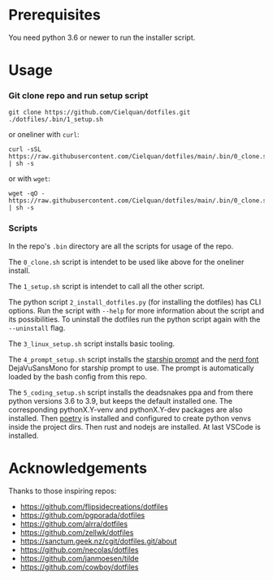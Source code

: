 # Prerequisites

You need python 3.6 or newer to run the installer script.

# Usage

### Git clone repo and run setup script
```
git clone https://github.com/Cielquan/dotfiles.git
./dotfiles/.bin/1_setup.sh
```

or oneliner with ``curl``:
```
curl -sSL https://raw.githubusercontent.com/Cielquan/dotfiles/main/.bin/0_clone.sh | sh -s
```
or with ``wget``:
```
wget -qO - https://raw.githubusercontent.com/Cielquan/dotfiles/main/.bin/0_clone.sh | sh -s
```

### Scripts
In the repo's ``.bin`` directory are all the scripts for usage of the repo.

The ``0_clone.sh`` script is intendet to be used like above for the oneliner install.

The ``1_setup.sh`` script is intendet to call all the other script.

The python script ``2_install_dotfiles.py`` (for installing the dotfiles) has CLI
options. Run the script with ``--help`` for more information about the script and
its possibilities.
To uninstall the dotfiles run the python script again with the `--uninstall` flag.

The ``3_linux_setup.sh`` script installs basic tooling.

The ``4_prompt_setup.sh`` script installs the [starship prompt](https://starship.rs/)
and the [nerd font](https://www.nerdfonts.com/) DejaVuSansMono for starship prompt to
use. The prompt is automatically loaded by the bash config from this repo.

The ``5_coding_setup.sh`` script installs the deadsnakes ppa and from there python
versions 3.6 to 3.9, but keeps the default installed one. The corresponding
pythonX.Y-venv and pythonX.Y-dev packages are also installed. Then
[poetry](https://python-poetry.org/) is installed and configured to create python venvs
inside the project dirs. Then rust and nodejs are installed. At last VSCode is
installed.


# Acknowledgements
Thanks to those inspiring repos:
- https://github.com/flipsidecreations/dotfiles
- https://github.com/pgporada/dotfiles
- https://github.com/alrra/dotfiles
- https://github.com/zellwk/dotfiles
- https://sanctum.geek.nz/cgit/dotfiles.git/about
- https://github.com/necolas/dotfiles
- https://github.com/janmoesen/tilde
- https://github.com/cowboy/dotfiles

